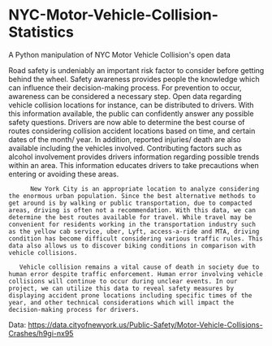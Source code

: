 # NYC-Motor-Vehicle-Collision-Statistics
A Python manipulation of NYC Motor Vehicle Collision's open data

Road safety is undeniably an important risk factor to consider before getting behind the wheel. Safety awareness provides people the knowledge which can influence their decision-making process. For prevention to occur, awareness can be considered a necessary step. Open data regarding vehicle collision locations for instance, can be distributed to drivers. With this information available, the public can confidently answer any possible safety questions. Drivers are now able to determine the best course of routes considering collision accident locations based on time, and certain dates of the month/ year. In addition, reported injuries/ death are also available including the vehicles involved. Contributing factors such as alcohol involvement provides drivers information regarding possible trends within an area. This information educates drivers to take precautions when entering or avoiding these areas. 

          New York City is an appropriate location to analyze considering the enormous urban population. Since the best alternative methods to get around is by walking or public transportation, due to compacted areas, driving is often not a recommendation. With this data, we can determine the best routes available for travel. While travel may be convenient for residents working in the transportation industry such as the yellow cab service, uber, Lyft, access-a-ride and MTA, driving condition has become difficult considering various traffic rules. This data also allows us to discover biking conditions in comparison with vehicle collisions. 
          
       Vehicle collision remains a vital cause of death in society due to human error despite traffic enforcement. Human error involving vehicle collisions will continue to occur during unclear events. In our project, we can utilize this data to reveal safety measures by displaying accident prone locations including specific times of the year, and other technical considerations which will impact the decision-making process for drivers. 

Data: https://data.cityofnewyork.us/Public-Safety/Motor-Vehicle-Collisions-Crashes/h9gi-nx95
